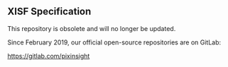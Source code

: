 XISF Specification
------------------

This repository is obsolete and will no longer be updated.

Since February 2019, our official open-source repositories are on GitLab:

https://gitlab.com/pixinsight
